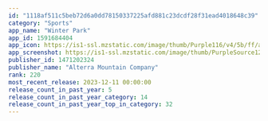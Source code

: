 ```yaml
---
id: "1118af511c5beb72d6a0dd78150337225afd881c23dcdf28f31ead4018648c39"
category: "Sports"
app_name: "Winter Park"
app_id: 1591684404
app_icon: https://is1-ssl.mzstatic.com/image/thumb/Purple116/v4/5b/ff/ab/5bffabe7-411a-8bf0-dc18-caaa76a6626b/AppIcon-1x_U007emarketing-0-5-0-85-220.png/1024x1024bb.png
app_screenshot: https://is1-ssl.mzstatic.com/image/thumb/PurpleSource126/v4/f7/d6/21/f7d62172-07ec-2fad-d08e-0b2aecd31c3d/e1f48e0d-a462-4250-ae1b-24ca287458e0_Home_WP_6.5.jpg/1242x2688bb.png
publisher_id: 1471202324
publisher_name: "Alterra Mountain Company"
rank: 220
most_recent_release: 2023-12-11 00:00:00
release_count_in_past_year: 5
release_count_in_past_year_category: 14
release_count_in_past_year_top_in_category: 32
---
```

